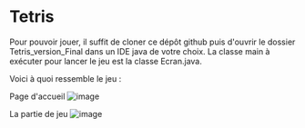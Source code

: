 # Tetris
Pour pouvoir jouer, il suffit de cloner ce dépôt github puis d'ouvrir le dossier Tetris_version_Final dans un IDE java de votre choix. La classe main à exécuter pour lancer le jeu est la classe Ecran.java.

Voici à quoi ressemble le jeu : 

Page d'accueil
![image](https://user-images.githubusercontent.com/56388586/167121500-6bf26a69-c7fe-4d4f-84b8-854f06999e03.png)

La partie de jeu
![image](https://user-images.githubusercontent.com/56388586/167121581-9e58ad0b-80ae-4406-922e-b600b5d193e1.png)
